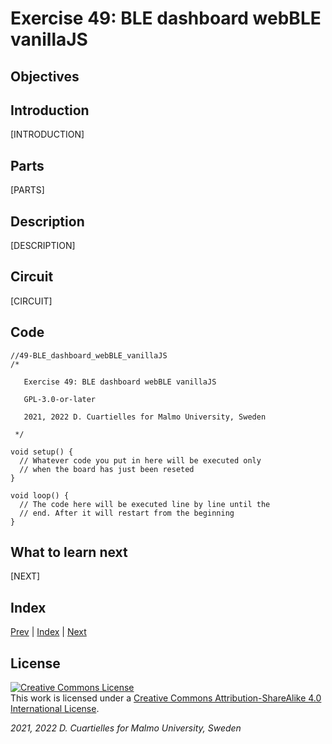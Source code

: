 # Exercise 49: BLE dashboard webBLE vanillaJS

## Objectives



## Introduction

[INTRODUCTION]

## Parts

[PARTS]





## Description

[DESCRIPTION]

## Circuit

[CIRCUIT]

## Code

```c_cpp
//49-BLE_dashboard_webBLE_vanillaJS
/*

   Exercise 49: BLE dashboard webBLE vanillaJS

   GPL-3.0-or-later

   2021, 2022 D. Cuartielles for Malmo University, Sweden

 */

void setup() {
  // Whatever code you put in here will be executed only 
  // when the board has just been reseted
}

void loop() {
  // The code here will be executed line by line until the 
  // end. After it will restart from the beginning
}
```

## What to learn next

[NEXT]

## Index

[Prev](../48-BLE_bidirectional/48-BLE_bidirectional.md) |  [Index](../course_index.md) |  [Next](../50-BLE_dashboard_webBLE_p5js/50-BLE_dashboard_webBLE_p5js.md)

## License

<a rel="license" href="http://creativecommons.org/licenses/by-sa/4.0/"><img alt="Creative Commons License" style="border-width:0" src="https://i.creativecommons.org/l/by-sa/4.0/80x15.png" /></a><br />This work is licensed under a <a rel="license" href="http://creativecommons.org/licenses/by-sa/4.0/">Creative Commons Attribution-ShareAlike 4.0 International License</a>.

*2021, 2022 D. Cuartielles for Malmo University, Sweden*

